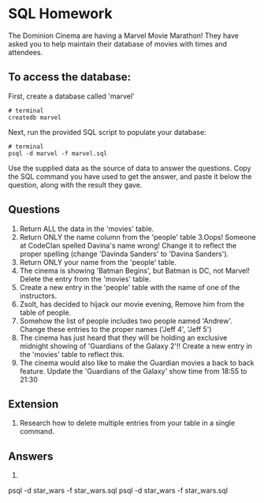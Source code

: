 # SQL Homework

The Dominion Cinema are having a Marvel Movie Marathon! They have asked you to help maintain their database of movies with times and attendees.

## To access the database:

First, create a database called 'marvel'

```
# terminal
createdb marvel
```

Next, run the provided SQL script to populate your database:

```
# terminal
psql -d marvel -f marvel.sql
```

Use the supplied data as the source of data to answer the questions.  Copy the SQL command you have used to get the answer, and paste it below the question, along with the result they gave.

## Questions

1. Return ALL the data in the 'movies' table.
2. Return ONLY the name column from the 'people' table
3.Oops! Someone at CodeClan spelled Davina's name wrong! Change it to reflect the proper spelling (change 'Davinda Sanders' to 'Davina Sanders').
4. Return ONLY your name from the 'people' table.
5. The cinema is showing 'Batman Begins', but Batman is DC, not Marvel! Delete the entry from the 'movies' table.
6. Create a new entry in the 'people' table with the name of one of the instructors.
7. Zsolt, has decided to hijack our movie evening, Remove him from the table of people.
8. Somehow the list of people includes two people named 'Andrew'. Change these entries to the proper names ('Jeff 4', 'Jeff 5')
9. The cinema has just heard that they will be holding an exclusive midnight showing of 'Guardians of the Galaxy 2'!! Create a new entry in the 'movies' table to reflect this.
10. The cinema would also like to make the Guardian movies a back to back feature. Update the 'Guardians of the Galaxy' show time from 18:55 to 21:30

## Extension

1. Research how to delete multiple entries from your table in a single command.


## Answers
1.
  psql -d star_wars -f star_wars.sql
psql -d star_wars -f star_wars.sql
